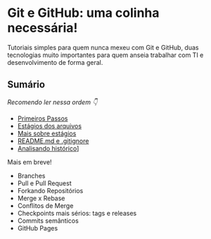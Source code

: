 # Git e GitHub: uma colinha necessária!

Tutoriais simples para quem nunca mexeu com Git e GitHub, duas tecnologias muito importantes para quem anseia trabalhar com TI e desenvolvimento de forma geral.

## Sumário

_Recomendo ler nessa ordem 👇_

- [Primeiros Passos](./Primeiros_passos.md)
- [Estágios dos arquivos](./estagios.md)
- [Mais sobre estágios](./mais_estagios.md)
- [README.md e .gitignore](./readme_e_gitignore.md)
- [Analisando histórico](./historico_logs.md)]


Mais em breve!

- Branches
- Pull e Pull Request
- Forkando Repositórios
- Merge x Rebase 
- Conflitos de Merge
- Checkpoints mais sérios: tags e releases
- Commits semânticos
- GitHub Pages

